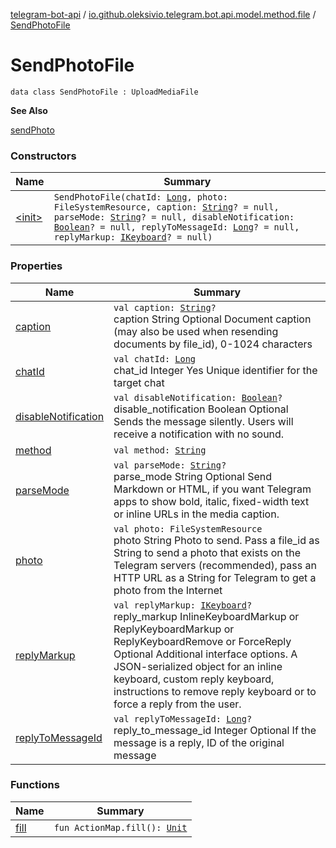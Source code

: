 [telegram-bot-api](../../index.md) / [io.github.oleksivio.telegram.bot.api.model.method.file](../index.md) / [SendPhotoFile](./index.md)

# SendPhotoFile

`data class SendPhotoFile : UploadMediaFile`

**See Also**

[sendPhoto](#)

### Constructors

| Name | Summary |
|---|---|
| [&lt;init&gt;](-init-.md) | `SendPhotoFile(chatId: `[`Long`](https://kotlinlang.org/api/latest/jvm/stdlib/kotlin/-long/index.html)`, photo: FileSystemResource, caption: `[`String`](https://kotlinlang.org/api/latest/jvm/stdlib/kotlin/-string/index.html)`? = null, parseMode: `[`String`](https://kotlinlang.org/api/latest/jvm/stdlib/kotlin/-string/index.html)`? = null, disableNotification: `[`Boolean`](https://kotlinlang.org/api/latest/jvm/stdlib/kotlin/-boolean/index.html)`? = null, replyToMessageId: `[`Long`](https://kotlinlang.org/api/latest/jvm/stdlib/kotlin/-long/index.html)`? = null, replyMarkup: `[`IKeyboard`](../../io.github.oleksivio.telegram.bot.api.model.objects.std.keyboard/-i-keyboard.md)`? = null)` |

### Properties

| Name | Summary |
|---|---|
| [caption](caption.md) | `val caption: `[`String`](https://kotlinlang.org/api/latest/jvm/stdlib/kotlin/-string/index.html)`?`<br>caption	String	Optional	Document caption (may also be used when resending documents by file_id), 0-1024 characters |
| [chatId](chat-id.md) | `val chatId: `[`Long`](https://kotlinlang.org/api/latest/jvm/stdlib/kotlin/-long/index.html)<br>chat_id Integer Yes Unique identifier for the target chat |
| [disableNotification](disable-notification.md) | `val disableNotification: `[`Boolean`](https://kotlinlang.org/api/latest/jvm/stdlib/kotlin/-boolean/index.html)`?`<br>disable_notification	Boolean	Optional	Sends the message silently. Users will receive a notification with no sound. |
| [method](method.md) | `val method: `[`String`](https://kotlinlang.org/api/latest/jvm/stdlib/kotlin/-string/index.html) |
| [parseMode](parse-mode.md) | `val parseMode: `[`String`](https://kotlinlang.org/api/latest/jvm/stdlib/kotlin/-string/index.html)`?`<br>parse_mode	String	Optional	Send Markdown or HTML, if you want Telegram apps to show bold, italic, fixed-width text or inline URLs in the media caption. |
| [photo](photo.md) | `val photo: FileSystemResource`<br>photo  String  Photo to send. Pass a file_id as String to send a photo that exists on the Telegram servers (recommended), pass an HTTP URL as a String for Telegram to get a photo from the Internet |
| [replyMarkup](reply-markup.md) | `val replyMarkup: `[`IKeyboard`](../../io.github.oleksivio.telegram.bot.api.model.objects.std.keyboard/-i-keyboard.md)`?`<br>reply_markup	InlineKeyboardMarkup or ReplyKeyboardMarkup or ReplyKeyboardRemove or ForceReply	Optional	Additional interface options. A JSON-serialized object for an inline keyboard, custom reply keyboard, instructions to remove reply keyboard or to force a reply from the user. |
| [replyToMessageId](reply-to-message-id.md) | `val replyToMessageId: `[`Long`](https://kotlinlang.org/api/latest/jvm/stdlib/kotlin/-long/index.html)`?`<br>reply_to_message_id	Integer	Optional	If the message is a reply, ID of the original message |

### Functions

| Name | Summary |
|---|---|
| [fill](fill.md) | `fun ActionMap.fill(): `[`Unit`](https://kotlinlang.org/api/latest/jvm/stdlib/kotlin/-unit/index.html) |
